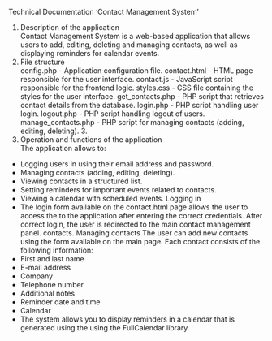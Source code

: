 Technical Documentation ‘Contact Management System’ 
1. Description of the application  
Contact Management System is a web-based application that allows users to add, 
editing, deleting and managing contacts, as well as displaying reminders for 
calendar events. 
2. File structure  
config.php - Application configuration file. 
contact.html - HTML page responsible for the user interface. 
contact.js - JavaScript script responsible for the frontend logic. 
styles.css - CSS file containing the styles for the user interface. 
get_contacts.php - PHP script that retrieves contact details from the database. 
login.php - PHP script handling user login. 
logout.php - PHP script handling logout of users. 
manage_contacts.php - PHP script for managing contacts (adding, 
editing, deleting). 3. 
3. Operation and functions of the application  
The application allows to: 
- Logging users in using their email address and password. 
- Managing contacts (adding, editing, deleting). 
- Viewing contacts in a structured list. 
- Setting reminders for important events related to contacts. 
- Viewing a calendar with scheduled events. 
Logging in 
- The login form available on the contact.html page allows the user to access the 
to the application after entering the correct credentials. After correct 
login, the user is redirected to the main contact management panel. 
contacts. 
Managing contacts
The user can add new contacts using the form available on the 
main page. Each contact consists of the following information: 
- First and last name 
- E-mail address 
- Company 
- Telephone number 
- Additional notes 
- Reminder date and time 
- Calendar 
- The system allows you to display reminders in a calendar that is generated using the 
using the FullCalendar library. 

